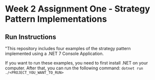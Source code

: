# Week 2 Assignment One - Strategy Pattern Implementations

## Run Instructions

"This repository includes four examples of the strategy pattern implemented using a .NET 7 Console Application.

If you want to run these examples, you need to first install .NET on your computer. After that, you can run the following command: `dotnet run ./<PROJECT_YOU_WANT_TO_RUN>`
